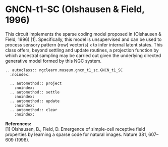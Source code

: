 # GNCN-t1-SC (Olshausen &amp; Field, 1996)

This circuit implements the sparse coding model proposed in (Olshausen &amp; Field, 1996) [1].
Specifically, this model is unsupervised and can be used to process sensory
pattern (row) vector(s) `x` to infer internal latent states. This class offers,
beyond settling and update routines, a projection function by which ancestral
sampling may be carried out given the underlying directed generative model
formed by this NGC system.

```{eval-rst}
.. autoclass:: ngclearn.museum.gncn_t1_sc.GNCN_t1_SC
  :noindex:

  .. automethod:: project
    :noindex:
  .. automethod:: settle
    :noindex:
  .. automethod:: update
    :noindex:
  .. automethod:: clear
    :noindex:
```

**References:** <br>
[1] Olshausen, B., Field, D. Emergence of simple-cell receptive field properties
by learning a sparse code for natural images. Nature 381, 607–609 (1996).
